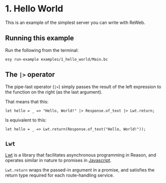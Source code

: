 # 1. Hello World

This is an example of the simplest server you can write with ReWeb.

## Running this example

Run the following from the terminal:

```shell
esy run-example examples/1_hello_world/Main.bc
```

## The `|>` operator

The pipe-last operator (`|>`) simply passes the result of the left expression to the function on the right (as the last argument).

That means that this:

```reason
let hello = _ => "Hello, World!" |> Response.of_text |> Lwt.return;
```

Is equivalent to this:

```reason
let hello = _ => Lwt.return(Response.of_text("Hello, World!"));
```

## `Lwt`

[Lwt](https://github.com/ocsigen/lwt) is a library that facilitates asynchronous programming in Reason, and operates similar in nature to promises in [Javascript](https://developer.mozilla.org/en-US/docs/Web/JavaScript/Reference/Global_Objects/Promise).

`Lwt.return` wraps the passed-in argument in a promise, and satisfies the return type required for each route-handling service.
